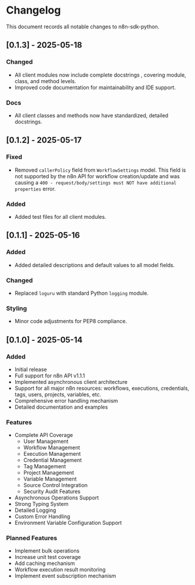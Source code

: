# Changelog

This document records all notable changes to n8n-sdk-python.

## [0.1.3] - 2025-05-18

### Changed
- All client modules now include complete docstrings , covering module, class, and method levels.
- Improved code documentation for maintainability and IDE support.

### Docs
- All client classes and methods now have standardized, detailed docstrings.

## [0.1.2] - 2025-05-17

### Fixed
- Removed `callerPolicy` field from `WorkflowSettings` model. This field is not supported by the n8n API for workflow creation/update and was causing a `400 - request/body/settings must NOT have additional properties` error.

### Added
- Added test files for all client modules.

## [0.1.1] - 2025-05-16

### Added
- Added detailed descriptions and default values to all model fields.

### Changed
- Replaced `loguru` with standard Python `logging` module.

### Styling
- Minor code adjustments for PEP8 compliance.

## [0.1.0] - 2025-05-14

### Added
- Initial release
- Full support for n8n API v1.1.1
- Implemented asynchronous client architecture
- Support for all major n8n resources: workflows, executions, credentials, tags, users, projects, variables, etc.
- Comprehensive error handling mechanism
- Detailed documentation and examples

### Features
- Complete API Coverage
  - User Management
  - Workflow Management
  - Execution Management
  - Credential Management
  - Tag Management
  - Project Management
  - Variable Management
  - Source Control Integration
  - Security Audit Features
- Asynchronous Operations Support
- Strong Typing System
- Detailed Logging
- Custom Error Handling
- Environment Variable Configuration Support

### Planned Features
- Implement bulk operations
- Increase unit test coverage
- Add caching mechanism
- Workflow execution result monitoring
- Implement event subscription mechanism 